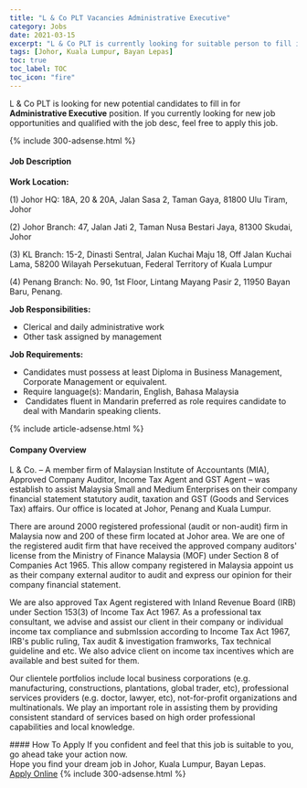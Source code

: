 ```yaml
---
title: "L & Co PLT Vacancies Administrative Executive" 
category: Jobs 
date: 2021-03-15 
excerpt: "L & Co PLT is currently looking for suitable person to fill in the Administrative Executive which based in Johor, Kuala Lumpur, Bayan Lepas" 
tags: [Johor, Kuala Lumpur, Bayan Lepas] 
toc: true 
toc_label: TOC 
toc_icon: "fire" 
--- 
```


<p>L & Co PLT is looking for new potential candidates to fill in for <b>Administrative Executive</b> position. If you currently looking for new job opportunities and qualified with the job desc, feel free to apply this job.
</p>{% include 300-adsense.html %} 
<div><div><h4>Job Description</h4></div><div><div><span><div><p><strong>Work Location:</strong></p><p>(1) Johor HQ: 18A, 20 &amp; 20A, Jalan Sasa 2, Taman Gaya, 81800 Ulu Tiram, Johor</p><p>(2) Johor Branch: 47, Jalan Jati 2, Taman Nusa Bestari Jaya, 81300 Skudai, Johor</p><p>(3) KL Branch: 15-2, Dinasti Sentral, Jalan Kuchai Maju 18, Off Jalan Kuchai Lama, 58200 Wilayah Persekutuan, Federal Territory of Kuala Lumpur</p><p>(4) Penang Branch: No. 90, 1st Floor, Lintang Mayang Pasir 2, 11950 Bayan Baru, Penang.&#160;</p><p><strong>Job Responsibilities:</strong></p><ul><li>Clerical and daily administrative work</li><li>Other task assigned by management</li></ul><p><strong>Job Requirements:</strong></p><ul><li>Candidates must possess at least Diploma in Business Management, Corporate Management or equivalent.</li><li>Require language(s): Mandarin, English, Bahasa Malaysia</li><li>&#160;Candidates fluent in Mandarin preferred as role requires candidate to deal with Mandarin speaking clients.</li></ul></div></span></div></div></div> 
{% include article-adsense.html %} 
<div><div><h4>Company Overview</h4></div><div><div><span><div><p>L &amp; Co. &#8211; A member firm of Malaysian Institute of Accountants (MIA), Approved Company Auditor, Income Tax Agent and GST Agent &#8211; was establish to assist Malaysia Small and Medium Enterprises on their company financial statement statutory audit, taxation and GST (Goods and Services Tax) affairs. Our office is located at Johor, Penang and Kuala Lumpur.</p><p>There are around 2000 registered professional (audit or non-audit) firm in Malaysia now and 200 of these firm located at Johor area. We are one of the registered audit firm that have received the approved company auditors' license from the Ministry of Finance Malaysia (MOF) under Section 8 of Companies Act 1965. This allow company registered in Malaysia appoint us as their company external auditor to audit and express our opinion for their company financial statement.</p><p>We are also approved Tax Agent registered with Inland Revenue Board (IRB) under Section 153(3) of Income Tax Act 1967. As a professional tax consultant, we advise and assist our client in their company or individual income tax compliance and submIssion according to Income Tax Act 1967, IRB's public ruling, Tax audit &amp; investigation framworks, Tax technical guideline and etc. We also advice client on income tax incentives which are available and best suited for them.</p><p>Our clientele portfolios include local business corporations (e.g. manufacturing, constructions, plantations, global trader, etc), professional services providers (e.g. doctor, lawyer, etc), not-for-profit organizations and multinationals. We play an important role in assisting them by providing consistent standard of services based on high order professional capabilities and local knowledge.</p></div></span></div></div></div> 
#### How To Apply 
If you confident and feel that this job is suitable to you, go ahead take your action now. <br/> 
Hope you find your dream job in Johor, Kuala Lumpur, Bayan Lepas. <br/> 
<a href="https://www.jobstreet.com.my/en/job/administrative-executive-4506609?jobId=jobstreet-my-job-4506609&" class="btn btn--info" target="_blank" rel="nofollow noopenner">Apply Online</a> 
{% include 300-adsense.html %} 